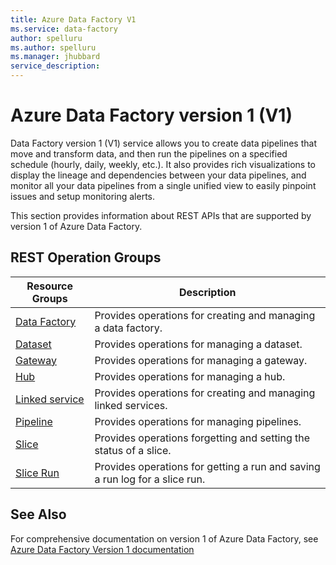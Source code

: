 ```yaml
---
title: Azure Data Factory V1
ms.service: data-factory
author: spelluru
ms.author: spelluru
ms.manager: jhubbard
service_description: 
---
```



# Azure Data Factory version 1 (V1)
Data Factory version 1 (V1) service allows you to create data pipelines that move and transform data, and then run the pipelines on a specified schedule (hourly, daily, weekly, etc.). It also provides rich visualizations to display the lineage and dependencies between your data pipelines, and monitor all your data pipelines from a single unified view to easily pinpoint issues and setup monitoring alerts.

This section provides information about REST APIs that are supported by version 1 of Azure Data Factory. 

## REST Operation Groups

| Resource Groups                                 | Description                                                                 |
|-------------------------------------------------|-----------------------------------------------------------------------------|
| [Data Factory](v1/data-factory-data-factory.md)     | Provides operations for creating and managing a data factory.               |
| [Dataset](v1/data-factory-dataset.md)               | Provides operations for managing a dataset.                                 |
| [Gateway](v1/data-factory-gateway.md)               | Provides operations for managing a gateway.                                 |
| [Hub](v1/data-factory-hub.md)                       | Provides operations for managing a hub.                                     |
| [Linked service](v1/data-factory-linked-service.md) | Provides operations for creating and managing linked services.              |
| [Pipeline](v1/data-factory-pipeline.md)             | Provides operations for managing pipelines.                                 |
| [Slice](v1/data-factory-slice.md)                   | Provides operations forgetting and setting the status of a slice.           |
| [Slice Run](v1/data-factory-slice-run.md)           | Provides operations for getting a run and saving a run log for a slice run. |


## See Also
For comprehensive documentation on version 1 of Azure Data Factory, see [Azure Data Factory Version 1 documentation](https://azure.microsoft.com/documentation/services/data-factory/v1/data-factory-introduction/)
